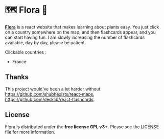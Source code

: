 # 🗺️ Flora 🌺

[**Flora**](https://flora-qwia.onrender.com) is a react website that makes learning about plants easy. You just click on a country somewhere on the map, and then flashcards appear, and you can start having fun.
I am slowly increasing the number of flashcards available, day by day, please be patient.

Clickable countries :
- France

## Thanks

This project would've been a lot harder without https://github.com/shubhexists/react-maps, https://github.com/desklib/react-flashcards.

## License

Flora is distributed under the **free license GPL v3+**. Please see the LICENSE file for more information.

